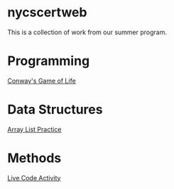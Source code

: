 # nycscertweb
This is a collection of work from our summer program.



# Programming
[Conway's Game of Life](https://github.com/hunter-teacher-cert/cohort-3-summer-work-ehawkins18/blob/master/programming/3/Cgol.java)

# Data Structures
[Array List Practice](https://github.com/hunter-teacher-cert/cohort-3-summer-work-ehawkins18/blob/master/ds/arraylists/AlPractice.java)

# Methods
[Live Code Activity](https://github.com/hunter-teacher-cert/cohort-3-summer-work-ehawkins18/blob/master/methods/02_livecode_java.txt)
